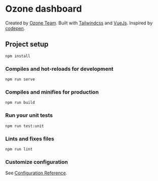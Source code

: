 # Ozone dashboard

Created by [Ozone Team](https://github.com/abhisheksarmah/ozone-dashboard/#readme). Built with [Tailwindcss](https://tailwindcss.com/) and [VueJs](https://v3.vuejs.org/). Inspired by [codepen](https://codepen.io/mithicher/pen/oNXPwdy).

## Project setup

```
npm install
```

### Compiles and hot-reloads for development

```
npm run serve
```

### Compiles and minifies for production

```
npm run build
```

### Run your unit tests

```
npm run test:unit
```

### Lints and fixes files

```
npm run lint
```

### Customize configuration

See [Configuration Reference](https://cli.vuejs.org/config/).
